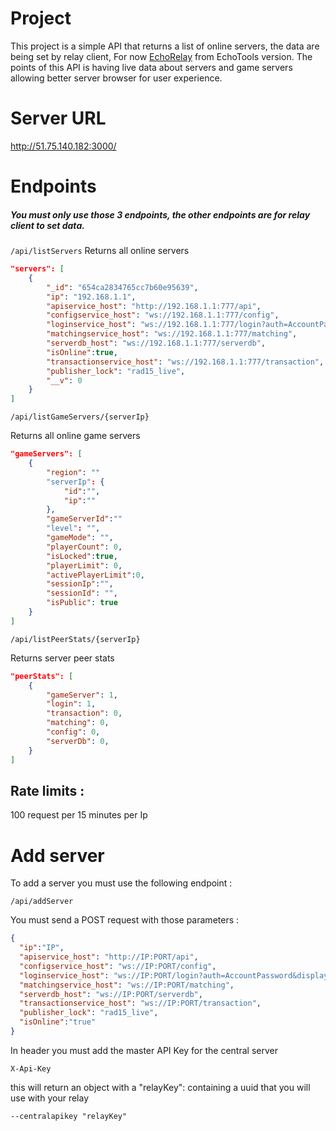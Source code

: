 # Project

This project is a simple API that returns a list of online servers, the data are being set by relay client,
For now [EchoRelay](https://github.com/EchoTools/EchoRelay/tree/main) from EchoTools version.
The points of this API is having live data about servers and game servers allowing better server browser for user experience.

# Server URL 
http://51.75.140.182:3000/

# Endpoints

##### You must only use those 3 endpoints, the other endpoints are for relay client to set data.

``/api/listServers``
Returns all online servers

```json
"servers": [
    {
        "_id": "654ca2834765cc7b60e95639",
        "ip": "192.168.1.1",
        "apiservice_host": "http://192.168.1.1:777/api",
        "configservice_host": "ws://192.168.1.1:777/config",
        "loginservice_host": "ws://192.168.1.1:777/login?auth=AccountPassword&displayname=AccountName",
        "matchingservice_host": "ws://192.168.1.1:777/matching",
        "serverdb_host": "ws://192.168.1.1:777/serverdb",
        "isOnline":true,
        "transactionservice_host": "ws://192.168.1.1:777/transaction",
        "publisher_lock": "rad15_live",
        "__v": 0
    }
]
```

``/api/listGameServers/{serverIp}``

Returns all online game servers
```json
"gameServers": [
    {
        "region": ""
        "serverIp": {
            "id":"",
            "ip":""
        },
        "gameServerId":""
        "level": "",
        "gameMode": "",
        "playerCount": 0,
        "isLocked":true,
        "playerLimit": 0,
        "activePlayerLimit":0,
        "sessionIp":"",
        "sessionId": "",
        "isPublic": true
    }
]
```

``/api/listPeerStats/{serverIp}``

Returns server peer stats
```json
"peerStats": [
    {
        "gameServer": 1,
        "login": 1,
        "transaction": 0,
        "matching": 0,
        "config": 0,
        "serverDb": 0,
    }
]
```

## Rate limits : 

100 request per 15 minutes per Ip

# Add server

To add a server you must use the following endpoint : 

``/api/addServer``

You must send a POST request with those parameters : 

```json
{
  "ip":"IP",
  "apiservice_host": "http://IP:PORT/api",
  "configservice_host": "ws://IP:PORT/config",
  "loginservice_host": "ws://IP:PORT/login?auth=AccountPassword&displayname=AccountName",
  "matchingservice_host": "ws://IP:PORT/matching",
  "serverdb_host": "ws://IP:PORT/serverdb",
  "transactionservice_host": "ws://IP:PORT/transaction",
  "publisher_lock": "rad15_live",
  "isOnline":"true"
}
```

In header you must add the master API Key for the central server

``X-Api-Key``

this will return an object with a "relayKey": containing a uuid that you will use with your relay

``--centralapikey "relayKey"``

